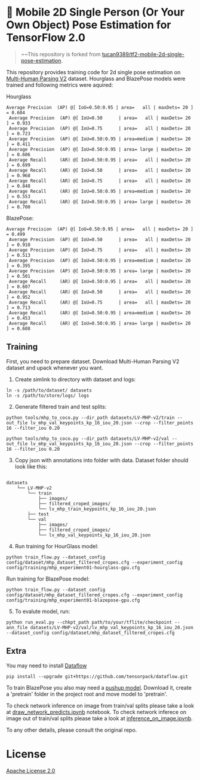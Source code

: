 # 💃 Mobile 2D Single Person (Or Your Own Object) Pose Estimation for TensorFlow 2.0
> ~~This repository is forked from [tucan9389/tf2-mobile-2d-single-pose-estimation](https://github.com/tucan9389/tf2-mobile-2d-single-pose-estimation).

This repository provides training code for 2d single pose estimation on [Multi-Human Parsing V2](https://lv-mhp.github.io/) dataset. Hourglass and BlazePose models were trained and following metrics were aquired:

Hourglass
```
Average Precision  (AP) @[ IoU=0.50:0.95 | area=   all | maxDets= 20 ] = 0.604
 Average Precision  (AP) @[ IoU=0.50      | area=   all | maxDets= 20 ] = 0.933
 Average Precision  (AP) @[ IoU=0.75      | area=   all | maxDets= 20 ] = 0.723
 Average Precision  (AP) @[ IoU=0.50:0.95 | area=medium | maxDets= 20 ] = 0.411
 Average Precision  (AP) @[ IoU=0.50:0.95 | area= large | maxDets= 20 ] = 0.606
 Average Recall     (AR) @[ IoU=0.50:0.95 | area=   all | maxDets= 20 ] = 0.699
 Average Recall     (AR) @[ IoU=0.50      | area=   all | maxDets= 20 ] = 0.968
 Average Recall     (AR) @[ IoU=0.75      | area=   all | maxDets= 20 ] = 0.848
 Average Recall     (AR) @[ IoU=0.50:0.95 | area=medium | maxDets= 20 ] = 0.553
 Average Recall     (AR) @[ IoU=0.50:0.95 | area= large | maxDets= 20 ] = 0.700

```

BlazePose:
```
Average Precision  (AP) @[ IoU=0.50:0.95 | area=   all | maxDets= 20 ] = 0.499
 Average Precision  (AP) @[ IoU=0.50      | area=   all | maxDets= 20 ] = 0.910
 Average Precision  (AP) @[ IoU=0.75      | area=   all | maxDets= 20 ] = 0.513
 Average Precision  (AP) @[ IoU=0.50:0.95 | area=medium | maxDets= 20 ] = 0.395
 Average Precision  (AP) @[ IoU=0.50:0.95 | area= large | maxDets= 20 ] = 0.501
 Average Recall     (AR) @[ IoU=0.50:0.95 | area=   all | maxDets= 20 ] = 0.607
 Average Recall     (AR) @[ IoU=0.50      | area=   all | maxDets= 20 ] = 0.952
 Average Recall     (AR) @[ IoU=0.75      | area=   all | maxDets= 20 ] = 0.713
 Average Recall     (AR) @[ IoU=0.50:0.95 | area=medium | maxDets= 20 ] = 0.453
 Average Recall     (AR) @[ IoU=0.50:0.95 | area= large | maxDets= 20 ] = 0.608
```

## Training

First, you need to prepare dataset. Download Multi-Human Parsing V2 dataset and upack whenever you want.

1. Create simlink to directory with dataset and logs:
```
ln -s /path/to/dataset/ datasets
ln -s /path/to/store/logs/ logs
```
2. Generate filtered train and test splits:
```
python tools/mhp_to_coco.py --dir_path datasets/LV-MHP-v2/train --out_file lv_mhp_val_keypoints_kp_16_iou_20.json --crop --filter_points 16 --filter_iou 0.20

python tools/mhp_to_coco.py --dir_path datasets/LV-MHP-v2/val --out_file lv_mhp_val_keypoints_kp_16_iou_20.json --crop --filter_points 16 --filter_iou 0.20

```
3. Copy json with annotations into folder with data. Dataset folder should look like this:

```
   
datasets            
    └── LV-MHP-v2
        └── train
            ├── images/
            ├── filtered_croped_images/
            └── lv_mhp_train_keypoints_kp_16_iou_20.json
        ├── test
        └── val
            ├── images/
            ├── filtered_croped_images/
            └── lv_mhp_val_keypoints_kp_16_iou_20.json

```
4. Run training for HourGlass model:
```
python train_flow.py --dataset_config config/dataset/mhp_dataset_filtered_cropes.cfg --experiment_config config/training/mhp_experiment01-hourglass-gpu.cfg
```

Run training for BlazePose model:
```
python train_flow.py --dataset_config config/dataset/mhp_dataset_filtered_cropes.cfg --experiment_config config/training/mhp_experiment01-blazepose-gpu.cfg
```

5. To evalute model, run:
```
python run_eval.py --chkpt_path path/to/your/tflite/checkpoint --ann_file datasets/LV-MHP-v2/val/lv_mhp_val_keypoints_kp_16_iou_20.json --dataset_config config/dataset/mhp_dataset_filtered_cropes.cfg
```

## Extra
You may need to install [Dataflow](https://github.com/tensorpack/dataflow)
```
pip install --upgrade git+https://github.com/tensorpack/dataflow.git
```

To train BlazePose you also may need a [pushup model](https://drive.google.com/file/d/1tpF1Sct8rhYJ9TQr-BnNNulk9VYNMzt0/view). Download it, create a 'pretrain' folder in the project root and move model to 'pretrain'.


To check network inference on image from train/val splits please take a look at [draw_network_predicts.ipynb](notebooks/draw_network_predicts.ipynb) notebook.
To check network inferece on image out of train/val splits please take a look at [inference_on_image.ipynb](notebooks/inference_on_image.ipynb).

To any other details, please consult the original repo. 


# License

[Apache License 2.0](LICENSE)
